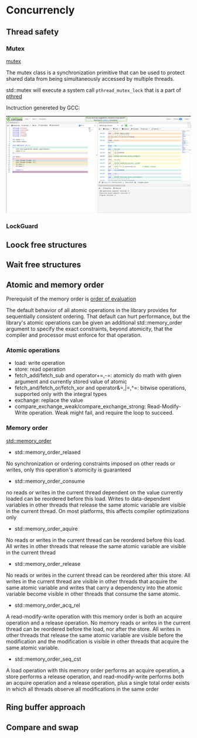# Concurrencly

## Thread safety

### Mutex
[mutex](https://en.cppreference.com/w/cpp/thread/mutex)

The mutex class is a synchronization primitive that can be used to protect shared data from being simultaneously accessed by multiple threads. 

std::mutex will execute a system call `pthread_mutex_lock` that is a part of [pthred](https://www.man7.org/linux/man-pages/man3/pthread_mutex_lock.3p.html)

Inctruction genereted by GCC:

![Mutex instruction example](../.img/mutex.png)

### LockGuard


## Loock free structures


## Wait free structures


## Atomic and memory order

Prerequisit of the memory order is [order of evaluation](https://en.cppreference.com/w/cpp/language/eval_order)

The default behavior of all atomic operations in the library provides for sequentially consistent ordering. That default can hurt performance, but the library's atomic operations can be given an additional std::memory_order argument to specify the exact constraints, beyond atomicity, that the compiler and processor must enforce for that operation. 

### Atomic operations

- load: write operation
- store: read operation
- fetch_add/fetch_sub and operator+=,-=: atomicly do math with given argument and currently stored value of atomic
- fetch_and/fetch_or/fetch_xor and operator&=,|=,^=: bitwise operations, supported only with the integral types
- exchange: replace the value
- compare_exchange_weak/compare_exchange_strong: Read-Modify-Write operation. Weak might fail, and require the loop to succeed.

### Memory order

[std::memory_order](https://en.cppreference.com/w/cpp/atomic/memory_order)

- std::memory_order_relaxed

No synchronization or ordering constraints imposed on other reads or writes, only this operation's atomicity is guaranteed 

- std::memory_order_consume

no reads or writes in the current thread dependent on the value currently loaded can be reordered before this load. Writes to data-dependent variables in other threads that release the same atomic variable are visible in the current thread. On most platforms, this affects compiler optimizations only

- std::memory_order_aquire

No reads or writes in the current thread can be reordered before this load. All writes in other threads that release the same atomic variable are visible in the current thread

- std::memory_order_release

No reads or writes in the current thread can be reordered after this store. All writes in the current thread are visible in other threads that acquire the same atomic variable and writes that carry a dependency into the atomic variable become visible in other threads that consume the same atomic. 

- std::memory_order_acq_rel

A read-modify-write operation with this memory order is both an acquire operation and a release operation. No memory reads or writes in the current thread can be reordered before the load, nor after the store. All writes in other threads that release the same atomic variable are visible before the modification and the modification is visible in other threads that acquire the same atomic variable. 

- std::memory_order_seq_cst

A load operation with this memory order performs an acquire operation, a store performs a release operation, and read-modify-write performs both an acquire operation and a release operation, plus a single total order exists in which all threads observe all modifications in the same order

## Ring buffer approach


## Compare and swap
